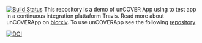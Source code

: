 [![Build Status](https://travis-ci.com/Manuelaio/demo.svg?token=25AMAYuQwZENC1xVJVSe&branch=master)](https://travis-ci.com/Manuelaio/demo)
This repository is a demo of unCOVER App using to test app in a continuous integration plattaform Travis. 
Read more about unCOVERApp on [biorxiv](https://www.biorxiv.org/content/10.1101/2020.02.10.939769v1). 
To use unCOVERApp see the following [repository](https://github.com/Manuelaio/unCOVERApp)

[![DOI](https://zenodo.org/badge/254597958.svg)](https://zenodo.org/badge/latestdoi/254597958)

